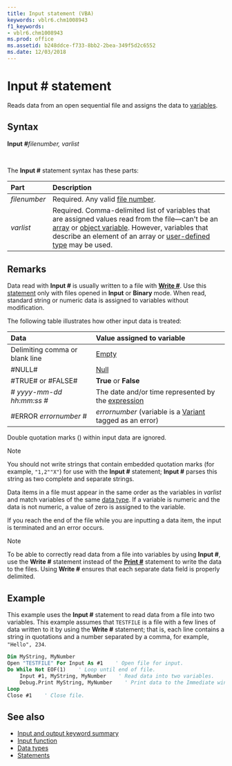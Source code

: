 ```yaml
---
title: Input statement (VBA)
keywords: vblr6.chm1008943
f1_keywords:
- vblr6.chm1008943
ms.prod: office
ms.assetid: b248ddce-f733-8bb2-2bea-349f5d2c6552
ms.date: 12/03/2018
---
```



# Input # statement

Reads data from an open sequential file and assigns the data to [variables](../../Glossary/vbe-glossary.md#variable).

## Syntax

**Input** **#**_filenumber, varlist_

<br/>

The **Input #** statement syntax has these parts:

|Part|Description|
|:-----|:-----|
| _filenumber_|Required. Any valid [file number](../../Glossary/vbe-glossary.md#file-number).|
| _varlist_|Required. Comma-delimited list of variables that are assigned values read from the file—can't be an [array](../../Glossary/vbe-glossary.md#array) or [object variable](../../Glossary/vbe-glossary.md#object-variable). However, variables that describe an element of an array or [user-defined type](../../Glossary/vbe-glossary.md#user-defined-type) may be used.|

## Remarks

Data read with **Input #** is usually written to a file with **[Write #](writestatement.md)**. Use this [statement](../../Glossary/vbe-glossary.md#statement) only with files opened in **Input** or **Binary** mode. When read, standard string or numeric data is assigned to variables without modification. 

The following table illustrates how other input data is treated:

|Data|Value assigned to variable|
|:-----|:-----|
|Delimiting comma or blank line|[Empty](../../Glossary/vbe-glossary.md#empty)|
|#NULL#|[Null](../../Glossary/vbe-glossary.md#null)|
|#TRUE# or #FALSE#|**True** or **False**|
|# _yyyy-mm-dd hh:mm:ss_ #|The date and/or time represented by the [expression](../../Glossary/vbe-glossary.md#expression)|
|#ERROR  _errornumber_ #| _errornumber_ (variable is a [Variant](../../Glossary/vbe-glossary.md#variant-data-type) tagged as an error)|

Double quotation marks () within input data are ignored.

> [!NOTE] 
> You should not write strings that contain embedded quotation marks (for example, `"1,2""X"`) for use with the **Input #** statement; **Input #** parses this string as two complete and separate strings.

Data items in a file must appear in the same order as the variables in _varlist_ and match variables of the same [data type](../../Glossary/vbe-glossary.md#data-type). If a variable is numeric and the data is not numeric, a value of zero is assigned to the variable.

If you reach the end of the file while you are inputting a data item, the input is terminated and an error occurs.

> [!NOTE] 
> To be able to correctly read data from a file into variables by using **Input #**, use the **Write #** statement instead of the **[Print #](printstatement.md)** statement to write the data to the files. Using **Write #** ensures that each separate data field is properly delimited.


## Example

This example uses the **Input #** statement to read data from a file into two variables. This example assumes that `TESTFILE` is a file with a few lines of data written to it by using the **Write #** statement; that is, each line contains a string in quotations and a number separated by a comma, for example, `"Hello", 234`.


```vb
Dim MyString, MyNumber 
Open "TESTFILE" For Input As #1    ' Open file for input. 
Do While Not EOF(1)    ' Loop until end of file. 
    Input #1, MyString, MyNumber    ' Read data into two variables. 
    Debug.Print MyString, MyNumber    ' Print data to the Immediate window. 
Loop 
Close #1    ' Close file. 

```


## See also

- [Input and output keyword summary](input-and-output-keyword-summary.md)
- [Input function](input-function.md)
- [Data types](data-type-summary.md)
- [Statements](../statements.md)